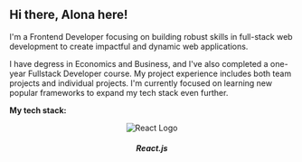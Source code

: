## Hi there, Alona here! 
I'm a Frontend Developer focusing on building robust skills in full-stack web development to create impactful and dynamic web applications. 

I have degress in Economics and Business, and I've also completed a one-year Fullstack Developer course. My project experience includes both team projects and individual projects. I'm currently focused on learning new popular frameworks to expand my tech stack even further. 

**My tech stack:**
<p align="center">
  <img src="https://upload.wikimedia.org/wikipedia/commons/thumb/a/a7/React-icon.svg/32px-React-icon.svg.png" alt="React Logo" />
</p> <h5 align="center">React.js</h5>
















<!--
**NZAlona/NZAlona** is a ✨ _special_ ✨ repository because its `README.md` (this file) appears on your GitHub profile.

Here are some ideas to get you started:

- 🔭 I’m currently working on ...
- 🌱 I’m currently learning ...
- 👯 I’m looking to collaborate on ...
- 🤔 I’m looking for help with ...
- 💬 Ask me about ...
- 📫 How to reach me: ...
- 😄 Pronouns: ...
- ⚡ Fun fact: ...
-->
